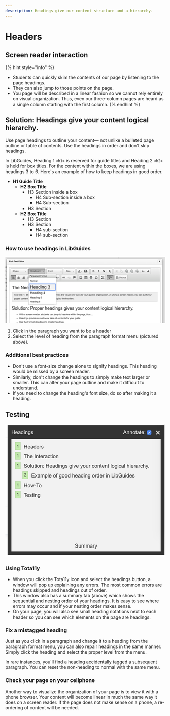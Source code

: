 ```yaml
---
description: Headings give our content structure and a hierarchy.
---
```


# Headers

## Screen reader interaction

{% hint style="info" %}
* Students can quickly skim the contents of our page by listening to the page headings. 
* They can also jump to those points on the page. 
* You page will be described in a linear fashion so we cannot rely entirely on visual organization. Thus, even our three-column pages are heard as a single column starting with the first column. 
{% endhint %}

## Solution: Headings give your content logical hierarchy. 

Use page headings to outline your content— not unlike a bulleted page outline or table of contents. Use the headings in order and don't skip headings.

In LibGuides, Heading 1 `<h1>` is reserved for guide titles and Heading 2 `<h2>` is held for box titles. For the content within the boxes, we are using headings 3 to 6. Here's an example of how to keep headings in good order.

* **H1 Guide Title**
  * **H2 Box Title**
    * H3 Section inside a box
      * H4 Sub-section inside a box
      * H4 Sub-section
    * H3 Section
  * **H2 Box Title**
    * H3 Section
    * H3 Section
      * H4 sub-section
      * H4 sub-section

### How to use headings in LibGuides

![In LibGuides, you can create headings from the rich text editor&apos;s drop-down menus](../.gitbook/assets/screen-shot-2019-03-18-at-10.54.14-am.png)

1. Click in the paragraph you want to be a header
2. Select the level of heading from the paragraph format menu \(pictured above\). 

### Additional best practices

* Don't use a font-size change alone to signify headings. This heading would be missed by a screen reader.
* Similarly, don't change the headings to simply make text larger or smaller. This can alter your page outline and make it difficult to understand.
* If you need to change the heading's font size, do so after making it a heading.

## Testing

![The headings summary box shows the sequential order of headers](../.gitbook/assets/screen-shot-2019-03-21-at-2.25.59-pm.png)

### Using Tota11y

* When you click the Tota11y icon and select the headings button, a window will pop up explaining any errors. The most common errors are headings skipped and headings out of order. 
* This window also has a summary tab \(above\) which shows the sequential and nesting order of your headings. It is easy to see where errors may occur and if your nesting order makes sense.
* On your page, you will also see small heading notations next to each header so you can see which elements on the page are headings.

### Fix a mistagged heading

Just as you click in a paragraph and change it to a heading from the paragraph format menu, you can also repair headings in the same manner. Simply click the heading and select the proper level from the menu.

In rare instances, you'll find a heading accidentally tagged a subsequent paragraph. You can reset the non-heading to normal with the same menu.

### **Check your page on your cellphone**

Another way to visualize the organization of your page is to view it with a phone browser. Your content will become linear in much the same way it does on a screen reader. If the page does not make sense on a phone, a re-ordering of content will be needed.



